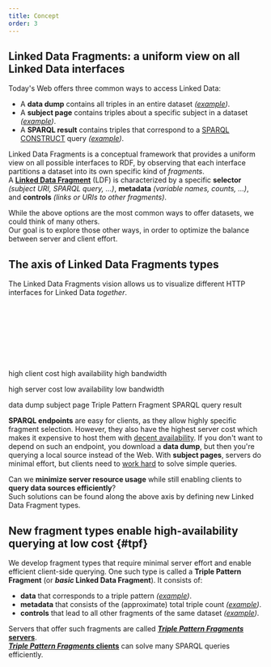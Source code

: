 ```yaml
---
title: Concept
order: 3
---
```


## Linked Data Fragments: a uniform view on all Linked Data interfaces
Today's Web offers three common ways to access Linked Data:

- A **data dump** contains all triples in an entire dataset
  _([example](https://downloads.dbpedia.org/3.9/en/))_.
- A **subject page** contains triples about a specific subject in a dataset
  _([example](https://dbpedia.org/page/Linked_data))_.
- A **SPARQL result** contains triples that correspond to a [SPARQL CONSTRUCT](https://www.w3.org/TR/sparql11-query/#construct) query
  _([example](https://dbpedia.org/sparql?query=PREFIX+dbpedia-owl%3A+%3Chttp%3A%2F%2Fdbpedia.org%2Fontology%2F%3E%0D%0A%0D%0ACONSTRUCT+%7B+%3Fp+a+dbpedia-owl%3AArtist+%7D%0D%0AWHERE+%7B+%3Fp+a+dbpedia-owl%3AArtist+%7D&format=text%2Fturtle))_.

Linked Data Fragments is a conceptual framework that provides a uniform view on all possible interfaces to RDF,
by observing that each interface partitions a dataset into its own specific kind of _fragments_.
<br>
A [**Linked Data Fragment**](/in-depth/#ldf) (LDF) is characterized
by a specific **selector** _(subject URI, SPARQL query, …)_,
**metadata** _(variable names, counts, …)_,
and **controls** _(links or URIs to other fragments)_.

While the above options are the most common ways to offer datasets,
we could think of many others.
<br>
Our goal is to explore those other ways,
in order to optimize the balance between server and client effort.



## The axis of Linked Data Fragments types
The Linked Data Fragments vision
allows us to visualize different HTTP interfaces for Linked Data _together_.

<svg height="115" class="alternate">
  <marker id="rightArrow" markerWidth="10" markerHeight="10" refx="10" refy="5">
    <polyline points="0,0 10,5 0,10"  fill="none" stroke="black" />
  </marker>
  <marker id="leftArrow" markerWidth="10" markerHeight="10" refx="0" refy="5">
    <polyline points="10,0 0,5 10,10" fill="none" stroke="black" />
  </marker>

  <line x1="0" y1="74" x2="100%" y2="74"
        style="marker-start: url(#leftArrow); marker-end: url(#rightArrow);"/>

  <text x="0.5%" y="25" class="caption left">high client cost</text>
  <text x="0.5%" y="42" class="caption left">high availability</text>
  <text x="0.5%" y="59" class="caption left">high bandwidth</text>

  <text x="99.5%" y="25" class="caption right">high server cost</text>
  <text x="99.5%" y="42" class="caption right">low availability</text>
  <text x="99.5%" y="59" class="caption right">low bandwidth</text>

  <line x1="5%"  x2="5%"  y1="69" y2="80" />
  <line x1="20%" x2="20%" y1="69" y2="80" />
  <line x1="43%" x2="43%" y1="69" y2="80" />
  <line x1="95%" x2="95%" y1="69" y2="80" />
  <text  x="2%"   y="95"  class="label left">data dump</text>
  <text  x="22%"  y="95"  class="label">subject page</text>
  <text  x="43%"  y="95"  class="label"><a xlink:href="#tpf">Triple Pattern Fragment</a></text>
  <text  x="98%"  y="95"  class="label right">SPARQL query result</text>
</svg>

**SPARQL endpoints** are easy for clients,
as they allow highly specific fragment selection.
However, they also have the highest server cost
which makes it expensive to host them with [decent availability](http://aidanhogan.com/docs/epmonitorISWC.pdf).
If you don't want to depend on such an endpoint,
you download a **data dump**,
but then you're querying a local source instead of the Web.
With **subject pages**, servers do minimal effort,
but clients need to [work hard](https://squin.sourceforge.net/) to solve simple queries.

Can we **minimize server resource usage**
while still enabling clients to **query data sources efficiently**?
<br>
Such solutions can be found along the above axis
by defining new Linked Data Fragment types.

## New fragment types enable high-availability querying at low cost {#tpf}
We develop fragment types that require minimal server effort
and enable efficient client-side querying.
One such type is called a **Triple Pattern Fragment**
(or **_basic_ Linked Data Fragment**).
It consists of:

- **data** that corresponds to a triple pattern
  _([example](https://data.linkeddatafragments.org/dbpedia?subject=&predicate=rdf%3Atype&object=dbpedia-owl%3ARestaurant))_.
- **metadata** that consists of the (approximate) total triple count
  _([example](https://data.linkeddatafragments.org/dbpedia?subject=&predicate=rdf%3Atype&object=))_.
- **controls** that lead to all other fragments of the same dataset
  _([example](https://data.linkeddatafragments.org/dbpedia?subject=&predicate=&object=%22John%22%40en))_.

Servers that offer such fragments are called
[**_Triple Pattern Fragments_ servers**](/software/#server).
<br>
[**_Triple Pattern Fragments_ clients**](/software/#client)
can solve many SPARQL queries efficiently.
